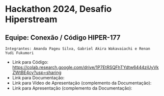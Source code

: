 # Hackathon 2024, Desafio Hiperstream
## Equipe: Conexão / Código HIPER-177
`Integrantes: Amanda Pageu Silva, Gabriel Akira Wakavaiachi e Renan Yudi Fukumori`
             
- Link para Código: https://colab.research.google.com/drive/1P7EtRSQFhTYdtw6444ziUyVkZWtBE4cy?usp=sharing
- Link para Documentação:
- Link para Vídeo de Apresentação (complemento da Documentação):
- Link para Apresentação (complemento da Documentação):
